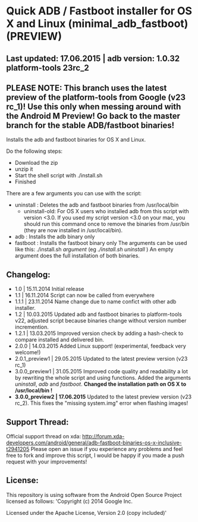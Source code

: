 Quick ADB / Fastboot installer for OS X and Linux (minimal_adb_fastboot) (PREVIEW)
====================

Last updated: 17.06.2015 | adb version: 1.0.32 platform-tools 23rc_2
--------------

PLEASE NOTE: This branch uses the latest preview of the platform-tools from Google (v23 rc_1)! Use this only when messing around with the Android M Preview! Go back to the master branch for the stable ADB/fastboot binaries!
---------------

Installs the adb and fastboot binaries for OS X and Linux.

Do the following steps:
- Download the zip
- unzip it
- Start the shell script with ./install.sh
- Finished

There are a few arguments you can use with the script:
- uninstall : Deletes the adb and fastboot binaries from /usr/local/bin
	- uninstall-old: For OS X users who installed adb from this script with version <3.0. If you used my script version <3.0 on your mac, you should run this command once to remove the binaries from /usr/bin (they are now installed in /usr/local/bin).
- adb		: Installs the adb binary only
- fastboot	: Installs the fastboot binary only
The arguments can be used like this: ./install.sh *argument* (eg *./install.sh uninstall* )
An empty argument does the full installation of both binaries.


Changelog:
---------------
- 1.0	| 15.11.2014 Initial release
- 1.1	| 16.11.2014 Script can now be called from everywhere
- 1.1.1	| 23.11.2014 Name change due to name confict with other adb installer.
- 1.2	| 10.03.2015 Updated adb and fastboot binaries to platform-tools v22, adjusted script because binaries change without version number incremention.
- 1.2.1 | 13.03.2015 Improved version check by adding a hash-check to compare installed and delivered bin. 
- 2.0.0 | 14.03.2015 Added Linux support! (experimental, feedback very welcome!)
- 2.0.1_preview1 	| 29.05.2015 Updated to the latest preview version (v23 rc_1)
- 3.0.0_preview1 | 31.05.2015 Improved code quality and readability a lot by rewriting the whole script and using functions. Added the arguments *uninstall*, *adb* and *fastboot*. **Changed the installation path on OS X to /usr/local/bin !**
- **3.0.0_preview2	| 17.06.2015** Updated to the latest preview version (v23 rc_2). This fixes the "missing system.img" error when flashing images!

Support Thread:
----------------
Official support thread on xda: http://forum.xda-developers.com/android/general/adb-fastboot-binaries-os-x-inclusive-t2941205
Please open an issue if you experience any problems and feel free to fork and improve this script, I would be happy if you made a push request with your improvements!


License:
---------------
This repository is using software from the Android Open Source Project licensed as follows:
'Copyright (c) 2014 Google Inc.

Licensed under the Apache License, Version 2.0 (copy included)'

